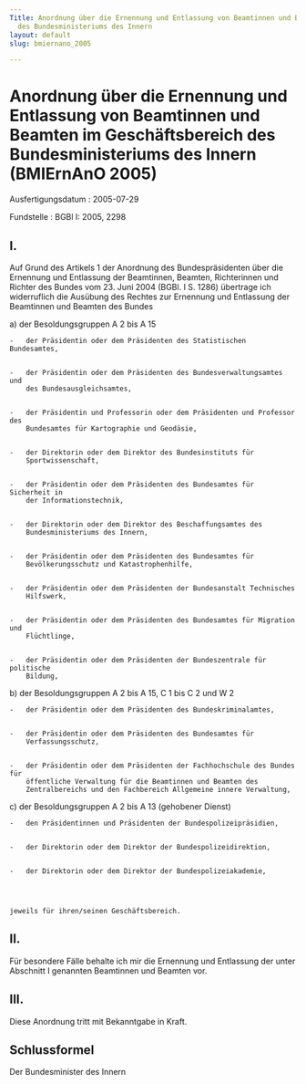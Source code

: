 ```yaml
---
Title: Anordnung über die Ernennung und Entlassung von Beamtinnen und Beamten im Geschäftsbereich
  des Bundesministeriums des Innern
layout: default
slug: bmiernano_2005

---
```


# Anordnung über die Ernennung und Entlassung von Beamtinnen und Beamten im Geschäftsbereich des Bundesministeriums des Innern (BMIErnAnO 2005)

Ausfertigungsdatum
:   2005-07-29

Fundstelle
:   BGBl I: 2005, 2298



## I.

Auf Grund des Artikels 1 der Anordnung des Bundespräsidenten über die
Ernennung und Entlassung der Beamtinnen, Beamten, Richterinnen und
Richter des Bundes vom 23. Juni 2004 (BGBl. I S. 1286) übertrage ich
widerruflich die Ausübung des Rechtes zur Ernennung und Entlassung der
Beamtinnen und Beamten des Bundes

a)  der Besoldungsgruppen A 2 bis A 15

    -   der Präsidentin oder dem Präsidenten des Statistischen Bundesamtes,


    -   der Präsidentin oder dem Präsidenten des Bundesverwaltungsamtes und
        des Bundesausgleichsamtes,


    -   der Präsidentin und Professorin oder dem Präsidenten und Professor des
        Bundesamtes für Kartographie und Geodäsie,


    -   der Direktorin oder dem Direktor des Bundesinstituts für
        Sportwissenschaft,


    -   der Präsidentin oder dem Präsidenten des Bundesamtes für Sicherheit in
        der Informationstechnik,


    -   der Direktorin oder dem Direktor des Beschaffungsamtes des
        Bundesministeriums des Innern,


    -   der Präsidentin oder dem Präsidenten des Bundesamtes für
        Bevölkerungsschutz und Katastrophenhilfe,


    -   der Präsidentin oder dem Präsidenten der Bundesanstalt Technisches
        Hilfswerk,


    -   der Präsidentin oder dem Präsidenten des Bundesamtes für Migration und
        Flüchtlinge,


    -   der Präsidentin oder dem Präsidenten der Bundeszentrale für politische
        Bildung,





b)  der Besoldungsgruppen A 2 bis A 15, C 1 bis C 2 und W 2

    -   der Präsidentin oder dem Präsidenten des Bundeskriminalamtes,


    -   der Präsidentin oder dem Präsidenten des Bundesamtes für
        Verfassungsschutz,


    -   der Präsidentin oder dem Präsidenten der Fachhochschule des Bundes für
        öffentliche Verwaltung für die Beamtinnen und Beamten des
        Zentralbereichs und den Fachbereich Allgemeine innere Verwaltung,





c)  der Besoldungsgruppen A 2 bis A 13 (gehobener Dienst)

    -   den Präsidentinnen und Präsidenten der Bundespolizeipräsidien,


    -   der Direktorin oder dem Direktor der Bundespolizeidirektion,


    -   der Direktorin oder dem Direktor der Bundespolizeiakademie,




    jeweils für ihren/seinen Geschäftsbereich.





## II.

Für besondere Fälle behalte ich mir die Ernennung und Entlassung der
unter Abschnitt I genannten Beamtinnen und Beamten vor.


## III.

Diese Anordnung tritt mit Bekanntgabe in Kraft.


## Schlussformel

Der Bundesminister des Innern

